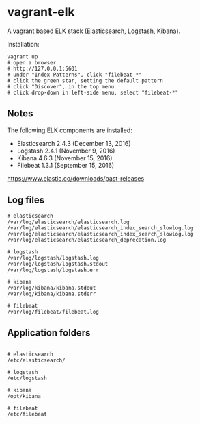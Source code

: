 # vagrant-elk

A vagrant based ELK stack (Elasticsearch, Logstash, Kibana).

Installation:
```shell
vagrant up
# open a browser
# http://127.0.0.1:5601
# under "Index Patterns", click "filebeat-*"
# click the green star, setting the default pattern
# click "Discover", in the top menu
# click drop-down in left-side menu, select "filebeat-*"
```

## Notes

The following ELK components are installed:
- Elasticsearch 2.4.3 (December 13, 2016)
- Logstash 2.4.1 (November 9, 2016)
- Kibana 4.6.3 (November 15, 2016)
- Filebeat 1.3.1 (September 15, 2016)

https://www.elastic.co/downloads/past-releases



## Log files
```shell
# elasticsearch
/var/log/elasticsearch/elasticsearch.log
/var/log/elasticsearch/elasticsearch_index_search_slowlog.log
/var/log/elasticsearch/elasticsearch_index_search_slowlog.log
/var/log/elasticsearch/elasticsearch_deprecation.log

# logstash
/var/log/logstash/logstash.log
/var/log/logstash/logstash.stdout
/var/log/logstash/logstash.err

# kibana
/var/log/kibana/kibana.stdout
/var/log/kibana/kibana.stderr

# filebeat
/var/log/filebeat/filebeat.log
```



## Application folders
```shell

# elasticsearch
/etc/elasticsearch/

# logstash
/etc/logstash

# kibana
/opt/kibana

# filebeat
/etc/filebeat
```
